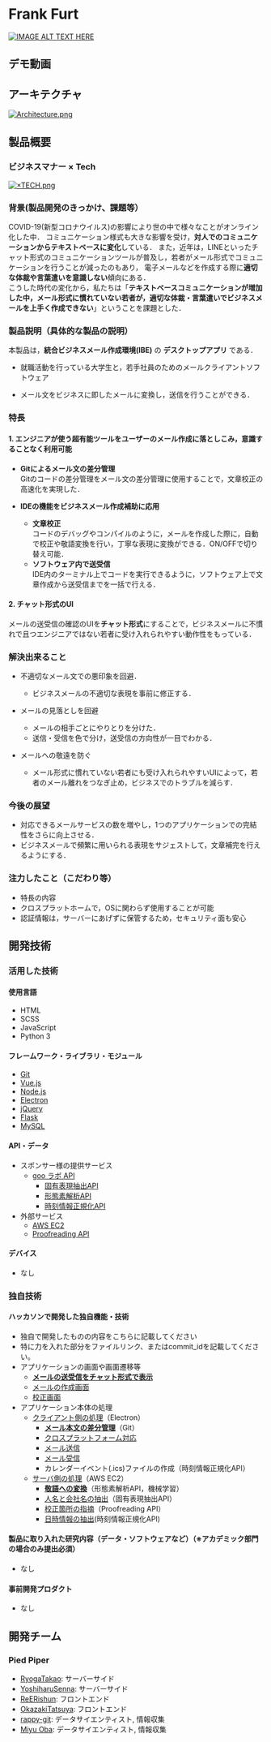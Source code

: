 #  Frank Furt

[![IMAGE ALT TEXT HERE](https://github.com/jphacks/C_2002/wiki/images/pop-logo.png)](https://github.com/jphacks/C_2002/wiki/images/pop-logo.png)

## デモ動画

## アーキテクチャ

[![Architecture.png](https://github.com/jphacks/C_2002/blob/master/%E3%83%97%E3%83%AC%E3%82%BC%E3%83%B3/Architecture.png?raw=true)](https://github.com/jphacks/C_2002/blob/master/%E3%83%97%E3%83%AC%E3%82%BC%E3%83%B3/Architecture.png?raw=true)


## 製品概要

### ビジネスマナー × Tech

[![×TECH.png](https://github.com/jphacks/C_2002/blob/master/%E3%83%97%E3%83%AC%E3%82%BC%E3%83%B3/%C3%97TECH.png?raw=true)](https://github.com/jphacks/C_2002/blob/master/%E3%83%97%E3%83%AC%E3%82%BC%E3%83%B3/%C3%97TECH.png?raw=true)

### 背景(製品開発のきっかけ、課題等）
COVID-19(新型コロナウイルス)の影響により世の中で様々なことがオンライン化した中．
コミュニケーション様式も大きな影響を受け，**対人でのコミュニケーションからテキストベースに変化**している．
また，近年は，LINEといったチャット形式のコミュニケーションツールが普及し，若者がメール形式でコミュニケーションを行うことが減ったのもあり，
電子メールなどを作成する際に**適切な体裁や言葉遣いを意識しない**傾向にある．  
こうした時代の変化から，私たちは「**テキストベースコミュニケーションが増加した中，メール形式に慣れていない若者が，適切な体裁・言葉遣いでビジネスメールを上手く作成できない**」ということを課題とした．

### 製品説明（具体的な製品の説明）
本製品は，**統合ビジネスメール作成環境(IBE)** の **デスクトップアプリ** である．

* 就職活動を行っている大学生と，若手社員のためのメールクライアントソフトウェア

* メール文をビジネスに即したメールに変換し，送信を行うことができる．

### 特長

#### 1. **エンジニアが使う超有能ツールをユーザーのメール作成に落としこみ，意識することなく利用可能**
*  **Gitによるメール文の差分管理**  
Gitのコードの差分管理をメール文の差分管理に使用することで，文章校正の高速化を実現した．

*  **IDEの機能をビジネスメール作成補助に応用**
   * **文章校正**  
   コードのデバッグやコンパイルのように，メールを作成した際に，自動で校正や敬語変換を行い，丁寧な表現に変換ができる．ON/OFFで切り替え可能．
   * **ソフトウェア内で送受信**  
   IDE内のターミナル上でコードを実行できるように，ソフトウェア上で文章作成から送受信までを一括で行える．

#### 2. **チャット形式のUI**
メールの送受信の確認のUIを**チャット形式**にすることで，ビジネスメールに不慣れで且つエンジニアではない若者に受け入れられやすい動作性をもっている．

### 解決出来ること
*   不適切なメール文での悪印象を回避．
    * ビジネスメールの不適切な表現を事前に修正する．

*  メールの見落としを回避
    *  メールの相手ごとにやりとりを分けた．
    *  送信・受信を色で分け，送受信の方向性が一目でわかる．

*  メールへの敬遠を防ぐ
    *  メール形式に慣れていない若者にも受け入れられやすいUIによって，若者のメール離れをつなぎ止め，ビジネスでのトラブルを減らす．

### 今後の展望
*  対応できるメールサービスの数を増やし，1つのアプリケーションでの完結性をさらに向上させる．
*  ビジネスメールで頻繁に用いられる表現をサジェストして，文章補完を行えるようにする．

### 注力したこと（こだわり等）
* 特長の内容
* クロスプラットホームで，OSに関わらず使用することが可能
* 認証情報は，サーバーにあげずに保管するため，セキュリティ面も安心

## 開発技術
### 活用した技術

#### 使用言語
* HTML
* SCSS
* JavaScript
* Python 3

#### フレームワーク・ライブラリ・モジュール
* [Git](https://git-scm.com/)
* [Vue.js](https://jp.vuejs.org/index.html)
* [Node.js](https://nodejs.org/ja/)
* [Electron](https://www.electronjs.org/)
* [jQuery](https://jquery.com/)
* [Flask](https://flask.palletsprojects.com/en/1.1.x/)
* [MySQL](https://www.mysql.com/jp/)

#### API・データ
* スポンサー様の提供サービス
    * [goo ラボ API](https://labs.goo.ne.jp/)
        * [固有表現抽出API](https://labs.goo.ne.jp/api/jp/named-entity-extraction/)
        * [形態素解析API](https://labs.goo.ne.jp/api/jp/morphological-analysis/)
        * [時刻情報正規化API](https://labs.goo.ne.jp/api/jp/time-normalization)
* 外部サービス
    * [AWS EC2](https://aws.amazon.com/jp/ec2/?ec2-whats-new.sort-by=item.additionalFields.postDateTime&ec2-whats-new.sort-order=desc)
    * [Proofreading API](https://a3rt.recruit-tech.co.jp/product/proofreadingAPI/)

#### デバイス
* なし

### 独自技術
#### ハッカソンで開発した独自機能・技術
* 独自で開発したものの内容をこちらに記載してください
* 特に力を入れた部分をファイルリンク、またはcommit_idを記載してください。
* アプリケーションの画面や画面遷移等
    * **[メールの送受信をチャット形式で表示](https://github.com/jphacks/C_2002/blob/master/front/src/renderer/components/columns/ChatTree.vue)**
    * [メールの作成画面](https://github.com/jphacks/C_2002/blob/master/front/src/renderer/components/columns/MailEditer.vue)
    * [校正画面](https://github.com/jphacks/C_2002/blob/master/front/src/renderer/components/columns/Preview.vue)
* アプリケーション本体の処理
    * [クライアント側の処理](https://github.com/jphacks/C_2002/tree/master/front/src)（Electron）
        * **[メール本文の差分管理](https://github.com/jphacks/C_2002/blob/master/front/src/renderer/utils/NodeGit.js)**（Git）
        * [クロスプラットフォーム対応](https://github.com/jphacks/C_2002/blob/master/front/src/renderer/utils/OS.js)
        * [メール送信](https://github.com/jphacks/C_2002/blob/master/front/src/renderer/utils/MailSend.js)
        * [メール受信](https://github.com/jphacks/C_2002/blob/master/front/src/renderer/utils/MailReceive.js)
        * カレンダーイベント(.ics)ファイルの作成（時刻情報正規化API）
    * [サーバ側の処理](https://github.com/jphacks/C_2002/blob/master/server/server.py)（AWS EC2）
        * **[敬語への変換](https://github.com/jphacks/C_2002/blob/master/server/FunctionTest/NewHonorificsConvert.py)**（形態素解析API，機械学習）
        * [人名と会社名の抽出](https://github.com/jphacks/C_2002/blob/master/server/FunctionTest/ExtractProperNoun.py)（固有表現抽出API）
        * [校正箇所の指摘](https://github.com/jphacks/C_2002/blob/master/server/FunctionTest/Proofreading_RECRUIT.py)（Proofreading API）
        * [日時情報の抽出](https://github.com/jphacks/C_2002/blob/master/server/FunctionTest/getTime.py)(時刻情報正規化API)

#### 製品に取り入れた研究内容（データ・ソフトウェアなど）（※アカデミック部門の場合のみ提出必須）
* なし

#### 事前開発プロダクト
* なし


## 開発チーム
### Pied Piper

* [RyogaTakao](https://github.com/RyogaTakao): サーバーサイド
* [YoshiharuSenna](https://github.com/YoshiharuSenna): サーバーサイド
* [ReERishun](https://github.com/ree-rishun): フロントエンド
* [OkazakiTatsuya](https://github.com/TatsuyaOkazaki324): フロントエンド
* [rappy-git](https://github.com/rappy-git): データサイエンティスト, 情報収集
* [Miyu Oba](https://github.com/mlieynua): データサイエンティスト, 情報収集
